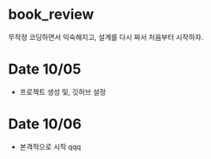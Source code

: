 # book_review

무작정 코딩하면서 익숙해지고, 설계를 다시 짜서 처음부터 시작하자.

# Date 10/05
* 프로젝트 생성 및, 깃허브 설정

# Date 10/06
* 본격적으로 시작
qqq